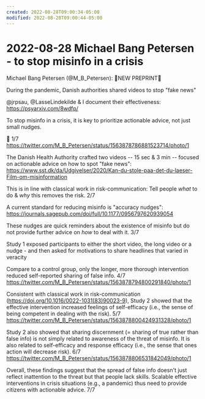 ```yaml
---
created: 2022-08-28T09:00:34-05:00
modified: 2022-08-28T09:00:44-05:00
---
```


# 2022-08-28 Michael Bang Petersen - to stop misinfo in a crisis

Michael Bang Petersen (@M_B_Petersen): 🚨NEW PREPRINT🚨

During the pandemic, Danish authorities shared videos to stop "fake news"

@jrpsau, @LasseLindekilde & I document their effectiveness: https://psyarxiv.com/8wdfp/

To stop misinfo in a crisis, it is key to prioritize actionable advice, not just small nudges.

🧵 1/7 https://twitter.com/M_B_Petersen/status/1563878786881523714/photo/1

The Danish Health Authority crafted two videos -- 15 sec & 3 min -- focused on actionable advice on how to spot "fake news": https://www.sst.dk/da/Udgivelser/2020/Kan-du-stole-paa-det-du-laeser-Film-om-misinformation

This is in line with classical work in risk-communication: Tell people *what* to do & *why* this removes the risk. 2/7

A current standard for reducing misinfo is "accuracy nudges": https://journals.sagepub.com/doi/full/10.1177/0956797620939054

These nudges are quick reminders about the existence of misinfo but do not provide further advice on *how* to deal with it. 3/7

Study 1 exposed participants to either the short video, the long video or a nudge - and then asked for motivations to share headlines that varied in veracity

Compare to a control group, only the longer, more thorough intervention reduced self-reported sharing of false info. 4/7 https://twitter.com/M_B_Petersen/status/1563878794800291840/photo/1

Consistent with classical work in risk-communication (https://doi.org/10.1016/0022-1031(83)90023-9), Study 2 showed that the effective intervention increased feelings of self-efficacy (i.e., the sense of being competent in dealing with the risk). 5/7 https://twitter.com/M_B_Petersen/status/1563878800424931328/photo/1

Study 2 also showed that sharing discernment (= sharing of true rather than false info) is not simply related to awareness of the threat of misinfo. It is also related to self-efficacy and response efficacy (i.e., the sense that ones action will decrease risk). 6/7 https://twitter.com/M_B_Petersen/status/1563878806531842049/photo/1

Overall, these findings suggest that the spread of false info doesn't just reflect inattention to the threat but that people lack skills. Scalable effective interventions in crisis situations (e.g., a pandemic) thus need to provide citizens with actionable advice. 7/7
